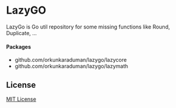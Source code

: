 # LazyGO

LazyGo is Go util repository for some missing functions like Round,
Duplicate, ...

#### Packages
* github.com/orkunkaraduman/lazygo/lazycore
* github.com/orkunkaraduman/lazygo/lazymath

## License

[MIT License](LICENSE)
